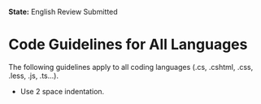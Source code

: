 **State:** English Review Submitted

# Code Guidelines for All Languages

The following guidelines apply to all coding languages (.cs, .cshtml, .css, .less, .js, .ts...).

- Use 2 space indentation.